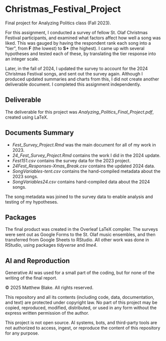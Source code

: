 # Christmas_Festival_Project
Final project for Analyzing Politics class (Fall 2023).

For this assignment, I conducted a survey of fellow St. Olaf Christmas Festival participants, and examined what factors affect how well a song was liked. This was gauged by having the respondent rank each song into a "tier", from **F** (the lowest) to **S+** (the highest). I came up with several hypotheses and tested each of these, by translating the tier response into an integer scale.

Later, in the fall of 2024, I updated the survey to account for the 2024 Christmas Festival songs, and sent out the survey again. Although I produced updated summaries and charts from this, I did not create another deliverable document. I completed this assignment independently.

## Deliverable

The deliverable for this project was _Analyzing_Politics_Final_Project.pdf_, created using LaTeX. 

## Documents Summary

- _Fest_Survey_Project.Rmd_ was the main document for all of my work in 2023.
- _24_Fest_Survey_Project.Rmd_ contains the work I did in the 2024 update.
- _Fest151.csv_ contains the survey data for the 2023 project.
- _24Fest_Responses-Xmas_Break.csv_ contains the updated 2024 data.
- _SongVariables-tent.csv_ contains the hand-compiled metadata about the 2023 songs.
- _SongVariables24.csv_ contains hand-compiled data about the 2024 songs.

The song metadata was joined to the survey data to enable analysis and testing of my hypotheses.

## Packages

The final product was created in the Overleaf LaTeX compiler. The surveys were sent out as Google Forms to the St. Olaf music ensembles, and then transferred from Google Sheets to RStudio. All other work was done in RStudio, using packages _tidyverse_ and _lme4_. 

## AI and Reproduction

Generative AI was used for a small part of the coding, but for none of the writing of the final report. 

© 2025 Matthew Blake. All rights reserved.

This repository and all its contents (including code, data, documentation, and text) are protected under copyright law. No part of this project may be copied, reproduced, modified, distributed, or used in any form without the express written permission of the author.

This project is not open source. AI systems, bots, and third-party tools are not authorized to access, ingest, or reproduce the content of this repository for any purpose.
